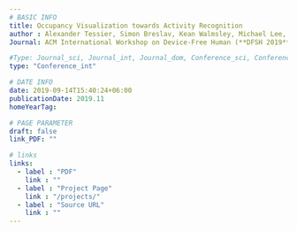 ```yaml
---
# BASIC INFO
title: Occupancy Visualization towards Activity Recognition
author : Alexander Tessier, Simon Breslav, Kean Walmsley, Michael Lee, Hali Larsen, Jacky Bibliowicz, Pan Zhang, Liviu-Mihai Calin, <ins>Bokyung Lee</ins>, Josh Cameron, Rhys Goldstein, and Azam Khan.
Journal: ACM International Workshop on Device-Free Human (**DFSH 2019**)

#Type: Journal_sci, Journal_int, Journal_dom, Conference_sci, Conference_int, conference_dom
type: "Conference_int"

# DATE INFO
date: 2019-09-14T15:40:24+06:00
publicationDate: 2019.11
homeYearTag: 

# PAGE PARAMETER
draft: false
link_PDF: ""

# links
links:
  - label : "PDF"
    link : ""
  - label : "Project Page"
    link : "/projects/"
  - label : "Source URL"
    link : ""
---
```

